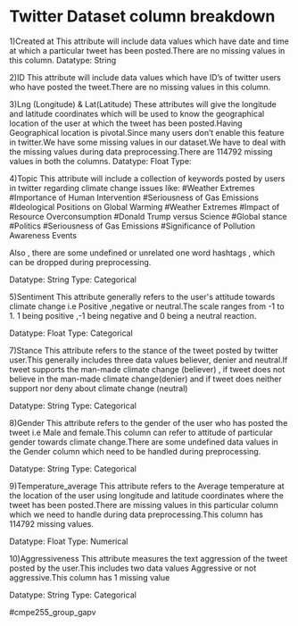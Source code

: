 # Twitter Dataset column breakdown
1)Created at
This attribute will include data values which have date and time at which a particular tweet has been posted.There are no missing values in this column.
Datatype: String

2)ID
This attribute will include data values which have ID’s of twitter users who have posted the tweet.There are no missing values in this column.


3)Lng (Longitude) & Lat(Latitude)
These attributes will give the longitude and latitude coordinates which will be used to know the geographical location of the user at which the tweet has been posted.Having Geographical location is pivotal.Since many users don’t enable this feature in twitter.We have some missing values in our dataset.We have to deal with the missing values during data preprocessing.There are 114792 missing values in both the columns.
Datatype: Float
Type: 

4)Topic
This attribute will include a collection of keywords posted by users in twitter regarding climate change issues like:
#Weather Extremes 
#Importance of Human Intervention 
#Seriousness of Gas Emissions
#Ideological Positions on Global Warming
#Weather Extremes
#Impact of Resource Overconsumption
#Donald Trump versus Science
#Global stance
#Politics
#Seriousness of Gas Emissions
#Significance of Pollution Awareness Events

Also , there are some undefined or unrelated one word hashtags , which can be dropped during preprocessing.

Datatype: String
Type: Categorical

5)Sentiment
This attribute generally refers to the user's attitude towards  climate change i.e Positive ,negative or neutral.The scale ranges from -1 to 1. 1 being positive ,-1 being negative and 0 being a neutral reaction. 

Datatype: Float
Type: Categorical


7)Stance
This attribute refers to the stance of the tweet posted by twitter user.This generally includes three data values believer, denier and neutral.If tweet supports the man-made climate change (believer) , if tweet does not believe in the man-made climate change(denier) and if tweet does neither support nor deny about climate change (neutral)

Datatype: String
Type: Categorical

8)Gender
This attribute refers to the gender of the user who has posted the tweet i.e Male and female.This column can refer to attitude of particular gender towards climate change.There are some undefined data values in the Gender column which  need to be handled during preprocessing.

Datatype: String
Type: Categorical

9)Temperature_average
This attribute refers to the Average temperature at the location of the user using longitude and latitude coordinates where the tweet has been posted.There are missing values in this particular column which we need to handle during data preprocessing.This column has 114792 missing values.

Datatype: Float
Type: Numerical

10)Aggressiveness
This attribute measures the text aggression of the tweet posted by the user.This includes two data values Aggressive or not aggressive.This column has 1 missing value 

Datatype: String
Type: Categorical

#cmpe255_group_gapv
